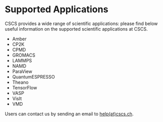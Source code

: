 # Supported Applications

CSCS provides a wide range of scientific applications: please find below useful information on the supported scientific applications at CSCS.

* Amber
* CP2K
* CPMD
* GROMACS
* LAMMPS
* NAMD
* ParaView
* QuantumESPRESSO
* Theano
* TensorFlow
* VASP
* VisIt
* VMD

Users can contact us by sending an email to [help(at)cscs.ch](help@cscs.ch).
